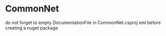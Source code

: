 # CommonNet

do not forget to empty DocumentationFile in CommonNet.csproj xml before creating a nuget package